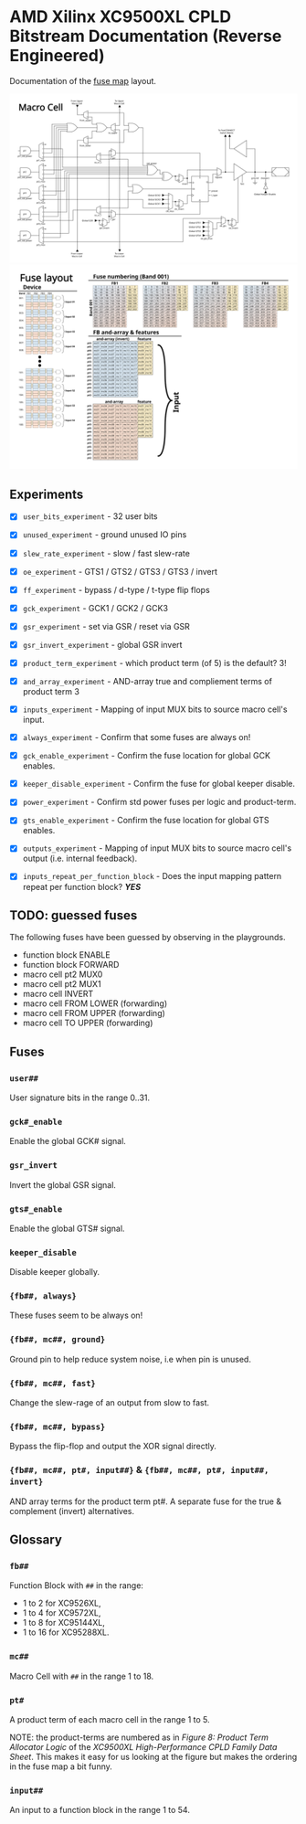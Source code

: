 
# AMD Xilinx XC9500XL CPLD Bitstream Documentation (Reverse Engineered)

Documentation of the [fuse map](doc/fuse-map.md) layout.

![Macro Cell](/doc/macro-cell.svg)
![fuse-layout](/doc/fuse-layout.svg)

## Experiments

 - [x] `user_bits_experiment` - 32 user bits
 - [x] `unused_experiment` - ground unused IO pins
 - [x] `slew_rate_experiment` - slow / fast slew-rate
 - [x] `oe_experiment` - GTS1 / GTS2 / GTS3 / GTS3 / invert
 - [x] `ff_experiment` - bypass / d-type / t-type flip flops
 - [x] `gck_experiment` - GCK1 / GCK2 / GCK3
 - [x] `gsr_experiment` - set via GSR / reset via GSR
 - [x] `gsr_invert_experiment` - global GSR invert
 - [x] `product_term_experiment` - which product term (of 5) is the default? 3!
 - [x] `and_array_experiment` - AND-array true and compliement terms of product term 3
 - [x] `inputs_experiment` - Mapping of input MUX bits to source macro cell's input.
 - [x] `always_experiment` - Confirm that some fuses are always on!
 - [x] `gck_enable_experiment` - Confirm the fuse location for global GCK enables.
 - [x] `keeper_disable_experiment` - Confirm the fuse for global keeper disable.
 - [x] `power_experiment` - Confirm std power fuses per logic and product-term.
 - [x] `gts_enable_experiment` - Confirm the fuse location for global GTS enables.
 - [x] `outputs_experiment` - Mapping of input MUX bits to source macro cell's output (i.e. internal feedback).
 - [x] `inputs_repeat_per_function_block` - Does the input mapping pattern repeat per function block? ***YES***


## TODO: guessed fuses

The following fuses have been guessed by observing in the playgrounds.

 - function block ENABLE
 - function block FORWARD
 - macro cell pt2 MUX0
 - macro cell pt2 MUX1
 - macro cell INVERT
 - macro cell FROM LOWER (forwarding)
 - macro cell FROM UPPER (forwarding)
 - macro cell TO UPPER (forwarding)


## Fuses

### `user##`

User signature bits in the range 0..31.

### `gck#_enable`

Enable the global GCK# signal.

### `gsr_invert`

Invert the global GSR signal.

### `gts#_enable`

Enable the global GTS# signal.

### `keeper_disable`

Disable keeper globally.

### `{fb##, always}`

These fuses seem to be always on!

### `{fb##, mc##, ground}`

Ground pin to help reduce system noise, i.e when pin is unused.

### `{fb##, mc##, fast}`

Change the slew-rage of an output from slow to fast.

### `{fb##, mc##, bypass}`

Bypass the flip-flop and output the XOR signal directly.

### `{fb##, mc##, pt#, input##}` & `{fb##, mc##, pt#, input##, invert}`

AND array terms for the product term pt#.
A separate fuse for the true & complement (invert) alternatives.


## Glossary

### `fb##`

Function Block with `##` in the range:
   - 1 to 2 for XC9526XL,
   - 1 to 4 for XC9572XL,
   - 1 to 8 for XC95144XL,
   - 1 to 16 for XC95288XL.

### `mc##`

Macro Cell with `##` in the range 1 to 18.

### `pt#`

A product term of each macro cell in the range 1 to 5.

NOTE: the product-terms are numbered as in
*Figure 8: Product Term Allocator Logic*
of the
*XC9500XL High-Performance CPLD Family Data Sheet*.
This makes it easy for us looking at the figure
but makes the ordering in the fuse map a bit funny.

### `input##`

An input to a function block in the range 1 to 54.

